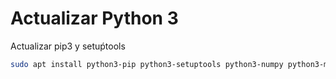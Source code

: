 # Actualizar Python 3
Actualizar pip3 y setuṕtools

```sh
sudo apt install python3-pip python3-setuptools python3-numpy python3-matplotlib python3-scipy python3-pandas python3-sympy python3-dev jupyter-notebook
```


